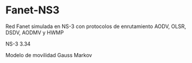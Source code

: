 # Fanet-NS3
Red Fanet simulada en NS-3 con protocolos de enrutamiento AODV, OLSR, DSDV, AODMV y HWMP

NS-3 3.34

Modelo de movilidad Gauss Markov
